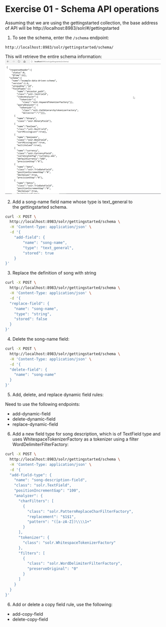 # Exercise 01 - Schema API operations

Assuming that we are using the gettingstarted collection, the base address of API will be http://localhost:8983/solr/#/gettingstarted

1. To see the schema, enter the `/schema` endpoint:

```
http://localhost:8983/solr/gettingstarted/schema/
```

This will retrieve the entire schema information:
![alt text](../images/img-08.png)

2. Add a song-name field name whose type is text_general to the gettingstarted schema.

```bash
curl -X POST \
  http://localhost:8983/solr/gettingstarted/schema \
  -H 'Content-Type: application/json' \
  -d '{
    "add-field": {
        "name": "song-name",
        "type": "text_general",
        "stored": true
    }
}'
```

3. Replace the definition of song with string

```bash
curl -X POST \
  http://localhost:8983/solr/gettingstarted/schema \
  -H 'Content-Type: application/json' \
  -d '{
  "replace-field": {
    "name": "song-name",
    "type": "string",
    "stored": false
  }
}'
```

4. Delete the song-name field:

```bash
curl -X POST \
  http://localhost:8983/solr/gettingstarted/schema \
  -H 'Content-Type: application/json' \
  -d '{
  "delete-field": {
    "name": "song-name"
  }
}'
```

5. Add, delete, and replace dynamic field rules:

Need to use the following endpoints:

* add-dynamic-field
* delete-dynamic-field
* replace-dynamic-field

6. Add a new field type for song description, which is of TextField type and uses WhitespaceTokenizerFactory as a tokenizer using a filter WordDelimiterFilterFactory:

```bash
curl -X POST \
  http://localhost:8983/solr/gettingstarted/schema \
  -H 'Content-Type: application/json' \
  -d '{
  "add-field-type": {
    "name": "song-description-field",
    "class": "solr.TextField",
    "positionIncrementGap": "100",
    "analyzer": {
      "charFilters": [
        {
          "class": "solr.PatternReplaceCharFilterFactory",
          "replacement": "$1$1",
          "pattern": "([a-zA-Z])\\\\1+"
        }
      ],
      "tokenizer": {
        "class": "solr.WhitespaceTokenizerFactory"
      },
      "filters": [
        {
          "class": "solr.WordDelimiterFilterFactory",
          "preserveOriginal": "0"
        }
      ]
    }
  }
}'
```

6. Add or delete a copy field rule, use the following:  

* add-copy-field
* delete-copy-field
